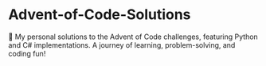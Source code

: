 # Advent-of-Code-Solutions
🎄 My personal solutions to the Advent of Code challenges, featuring Python and C# implementations. A journey of learning, problem-solving, and coding fun!
